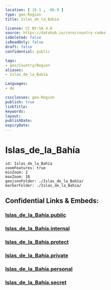 ```yaml
---
location: [ 16.1 , -86.9 ] 
type: geo-Region
title: Islas_de_la_Bahía

license: CC BY-SA 4.0
source: https://datahub.io/core/country-codes
isDeleted: false
isReadOnly: false
draft: false
confidential: public

tags:
- geo/Country/Region
aliases:
- Islas_de_la_Bahía

Languages:
- de

cssclasses: geo-Region
publish: true
linkTitle: 
keywords: 
layout: 
publishDate: 
expiryDate: 
---
```


# Islas_de_la_Bahía

```leaflet
id: Islas_de_la_Bahía
zoomFeatures: true 
minZoom: 2 
maxZoom: 18
geojsonFolder: ./Islas_de_la_Bahía/
markerFolder: ./Islas_de_la_Bahía/
```


## Confidential Links & Embeds: 

### [Islas_de_la_Bahía.public](/_public/\Earth\Continent\America~Central\Honduras\departments~HondurasIslas_de_la_Bahía.public.md) 

### [Islas_de_la_Bahía.internal](/_internal/\Earth\Continent\America~Central\Honduras\departments~HondurasIslas_de_la_Bahía.internal.md) 

### [Islas_de_la_Bahía.protect](/_protect/\Earth\Continent\America~Central\Honduras\departments~HondurasIslas_de_la_Bahía.protect.md) 

### [Islas_de_la_Bahía.private](/_private/\Earth\Continent\America~Central\Honduras\departments~HondurasIslas_de_la_Bahía.private.md) 

### [Islas_de_la_Bahía.personal](/_personal/\Earth\Continent\America~Central\Honduras\departments~HondurasIslas_de_la_Bahía.personal.md) 

### [Islas_de_la_Bahía.secret](/_secret/\Earth\Continent\America~Central\Honduras\departments~HondurasIslas_de_la_Bahía.secret.md)

